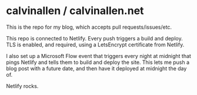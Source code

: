 # calvinallen / calvinallen.net

This is the repo for my blog, which accepts pull requests/issues/etc.

This repo is connected to Netlify. Every push triggers a build and deploy.  TLS is enabled, and required, using a LetsEncrypt certificate
from Netlify.

I also set up a Microsoft Flow event that triggers every night at midnight that pings Netlify and tells them to build and deploy the site.  This
lets me push a blog post with a future date, and then have it deployed at midnight the day of.

Netlify rocks.

